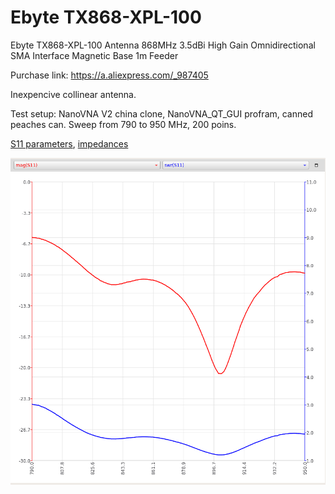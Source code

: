 # Ebyte TX868-XPL-100 

Ebyte TX868-XPL-100 Antenna 868MHz 3.5dBi High Gain Omnidirectional SMA Interface Magnetic Base 1m Feeder 

Purchase link: https://a.aliexpress.com/_987405

Inexpencive collinear antenna.

Test setup: NanoVNA V2 china clone, NanoVNA_QT_GUI profram, canned peaches can. Sweep from 790 to 950 MHz, 200 poins.

[S11 parameters](TX868-XPL-100.s1p), [impedances](TX868-XPL-100.csv)

![SWR graph](TX868-XPL-100.png)
